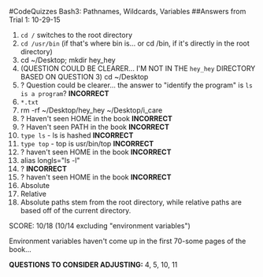 #CodeQuizzes Bash3: Pathnames, Wildcards, Variables
##Answers from Trial 1: 10-29-15
1. `cd /` switches to the root directory
2. `cd /usr/bin` (if that's where bin is... or cd /bin, if it's directly in the root directory)
3. cd ~/Desktop; mkdir hey_hey
4. (QUESTION COULD BE CLEARER... I'M NOT IN THE `hey_hey` DIRECTORY BASED ON QUESTION 3) cd ~/Desktop
5. ? Question could be clearer... the answer to "identify the program" is `ls is a program`? **INCORRECT**
6. `*.txt`
7. rm -rf ~/Desktop/hey_hey ~/Desktop/i_care
8. ? Haven't seen HOME in the book  **INCORRECT**
9. ? Haven't seen PATH in the book  **INCORRECT**
10. `type ls` - ls is hashed   **INCORRECT**
11.  `type top` - top is usr/bin/top  **INCORRECT**
12. ? haven't seen HOME in the book  **INCORRECT**
13. alias longls="ls -l"
14. ?  **INCORRECT**
15. ? haven't seen HOME in the book  **INCORRECT**
16. Absolute
17. Relative
18. Absolute paths stem from the root directory, while relative paths are based off of the current directory.

SCORE: 10/18 (10/14 excluding "environment variables")

Environment variables haven't come up in the first 70-some pages of the book...

**QUESTIONS TO CONSIDER ADJUSTING:** 4, 5, 10, 11
